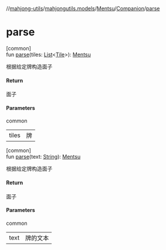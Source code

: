 //[mahjong-utils](../../../../index.md)/[mahjongutils.models](../../index.md)/[Mentsu](../index.md)/[Companion](index.md)/[parse](parse.md)

# parse

[common]\
fun [parse](parse.md)(tiles: [List](https://kotlinlang.org/api/latest/jvm/stdlib/kotlin.collections/-list/index.html)&lt;[Tile](../../-tile/index.md)&gt;): [Mentsu](../index.md)

根据给定牌构造面子

#### Return

面子

#### Parameters

common

| | |
|---|---|
| tiles | 牌 |

[common]\
fun [parse](parse.md)(text: [String](https://kotlinlang.org/api/latest/jvm/stdlib/kotlin/-string/index.html)): [Mentsu](../index.md)

根据给定牌构造面子

#### Return

面子

#### Parameters

common

| | |
|---|---|
| text | 牌的文本 |
